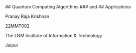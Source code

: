 <section data-markdown>
## Quantum Computing Algorithms
### and
## Applications

Pranay Raja Krishnan

22MMT002

The LNM Institute of Information & Technology

Jaipur

</section>
